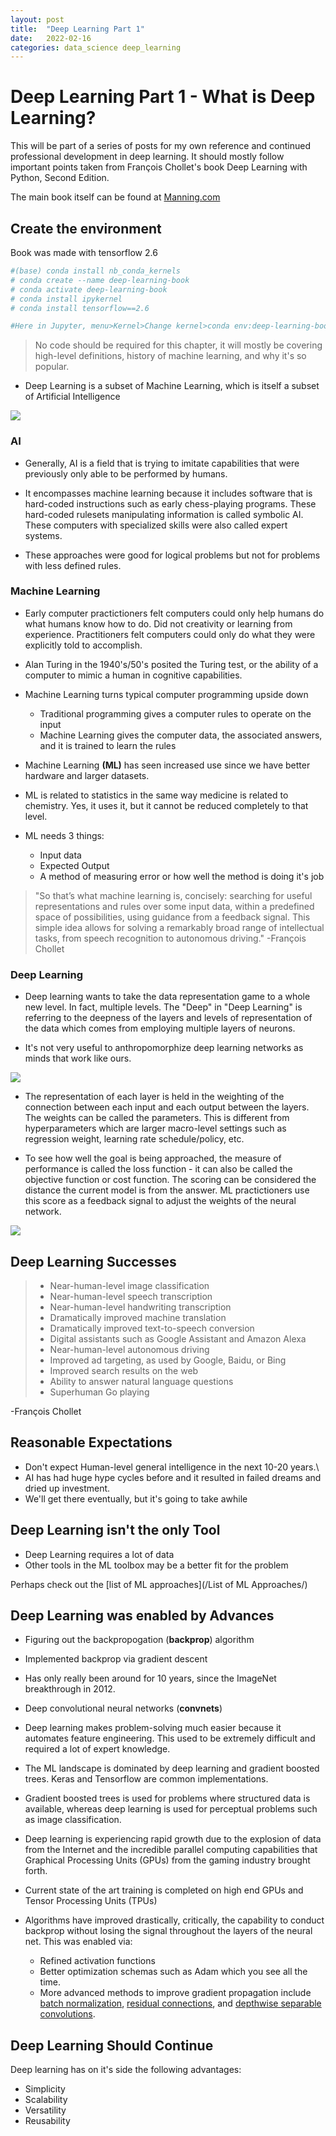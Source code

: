 ```yaml
---
layout: post
title:  "Deep Learning Part 1"
date:   2022-02-16
categories: data_science deep_learning
---
```


# Deep Learning Part 1 - What is Deep Learning?

This will be part of a series of posts for my own reference and continued professional development in deep learning. It should mostly follow important points taken from François Chollet's book Deep Learning with Python, Second Edition. 

The main book itself can be found at [Manning.com](https://livebook.manning.com/book/deep-learning-with-python-second-edition/chapter-1/)

## Create the environment

Book was made with tensorflow 2.6


```python
#(base) conda install nb_conda_kernels
# conda create --name deep-learning-book
# conda activate deep-learning-book
# conda install ipykernel
# conda install tensorflow==2.6

#Here in Jupyter, menu>Kernel>Change kernel>conda env:deep-learning-book

```

>No code should be required for this chapter, it will mostly be covering high-level definitions, history of machine learning, and why it's so popular. 

- Deep Learning is a subset of Machine Learning, which is itself a subset of Artificial Intelligence

<img src="/assets/images/DLwPCh1/Venn-Diagram.png">


### AI
- Generally, AI is a field that is trying to imitate capabilities that were previously only able to be performed by humans.

- It encompasses machine learning because it includes software that is hard-coded instructions such as early chess-playing programs. These hard-coded rulesets manipulating information is called symbolic AI. These computers with specialized skills were also called expert systems. 

- These approaches were good for logical problems but not for problems with less defined rules. 

### Machine Learning
- Early computer practictioners felt computers could only help humans do what humans know how to do. Did not creativity or learning from experience. Practitioners felt computers could only do what they were explicitly told to accomplish. 

- Alan Turing in the 1940's/50's posited the Turing test, or the ability of a computer to mimic a human in cognitive capabilities. 

- Machine Learning turns typical computer programming upside down
    - Traditional programming gives a computer rules to operate on the input
    - Machine Learning gives the computer data, the associated answers, and it is trained to learn the rules

- Machine Learning **(ML)** has seen increased use since we have better hardware and larger datasets.

- ML is related to statistics in the same way medicine is related to chemistry. Yes, it uses it, but it cannot be reduced completely to that level.

- ML needs 3 things:
    - Input data
    - Expected Output
    - A method of measuring error or how well the method is doing it's job

>"So that’s what machine learning is, concisely: searching for useful representations and rules over some input data, within a predefined space of possibilities, using guidance from a feedback signal. This simple idea allows for solving a remarkably broad range of intellectual tasks, from speech recognition to autonomous driving." -François Chollet

### Deep Learning

- Deep learning wants to take the data representation game to a whole new level. In fact, multiple levels. The "Deep" in "Deep Learning" is referring to the deepness of the layers and levels of representation of the data which comes from employing multiple layers of neurons. 

- It's not very useful to anthropomorphize deep learning networks as minds that work like ours. 

<img src="/assets/images/DLwPCh1/Layer-Representations.png">

- The representation of each layer is held in the weighting of the connection between each input and each output between the layers. The weights can be called the parameters. This is different from hyperparameters which are larger macro-level settings such as regression weight, learning rate schedule/policy, etc. 

- To see how well the goal is being approached, the measure of performance is called the loss function - it can also be called the objective function or cost function. The scoring can be considered the distance the current model is from the answer. ML practictioners use this score as a feedback signal to adjust the weights of the neural network. 

<img src="/assets/images/DLwPCh1/Learning-Cycle.png">

## Deep Learning Successes

>- Near-human-level image classification
>- Near-human-level speech transcription
>- Near-human-level handwriting transcription
>- Dramatically improved machine translation
>- Dramatically improved text-to-speech conversion
>- Digital assistants such as Google Assistant and Amazon Alexa
>- Near-human-level autonomous driving
>- Improved ad targeting, as used by Google, Baidu, or Bing
>- Improved search results on the web
>- Ability to answer natural language questions
>- Superhuman Go playing
 
 -François Chollet
 
## Reasonable Expectations
- Don't expect Human-level general intelligence in the next 10-20 years.\
- AI has had huge hype cycles before and it resulted in failed dreams and dried up investment. 
- We'll get there eventually, but it's going to take awhile

## Deep Learning isn't the only Tool
- Deep Learning requires a lot of data
- Other tools in the ML toolbox may be a better fit for the problem

Perhaps check out the [list of ML approaches](/List of ML Approaches/) 

## Deep Learning was enabled by Advances

- Figuring out the backpropogation (**backprop**) algorithm
- Implemented backprop via gradient descent
- Has only really been around for 10 years, since the ImageNet breakthrough in 2012.

- Deep convolutional neural networks (**convnets**)

- Deep learning makes problem-solving much easier because it automates feature engineering. This used to be extremely difficult and required a lot of expert knowledge.

- The ML landscape is dominated by deep learning and gradient boosted trees. Keras and Tensorflow are common implementations.

- Gradient boosted trees is used for problems where structured data is available, whereas deep learning is used for perceptual problems such as image classification.

- Deep learning is experiencing rapid growth due to the explosion of data from the Internet and the incredible parallel computing capabilities that Graphical Processing Units (GPUs) from the gaming industry brought forth. 

- Current state of the art training is completed on high end GPUs and Tensor Processing Units (TPUs)

- Algorithms have improved drastically, critically, the capability to conduct backprop without losing the signal throughout the layers of the neural net. This was enabled via:
    - Refined activation functions
    - Better optimization schemas such as Adam which you see all the time.
    - More advanced methods to improve gradient propagation include [batch normalization](https://www.analyticsvidhya.com/blog/2021/03/introduction-to-batch-normalization/), [residual connections](https://towardsdatascience.com/what-is-residual-connection-efb07cab0d55), and [depthwise separable convolutions](https://paperswithcode.com/method/depthwise-separable-convolution).


## Deep Learning Should Continue

Deep learning has on it's side the following advantages:

- Simplicity
- Scalability
- Versatility
- Reusability

